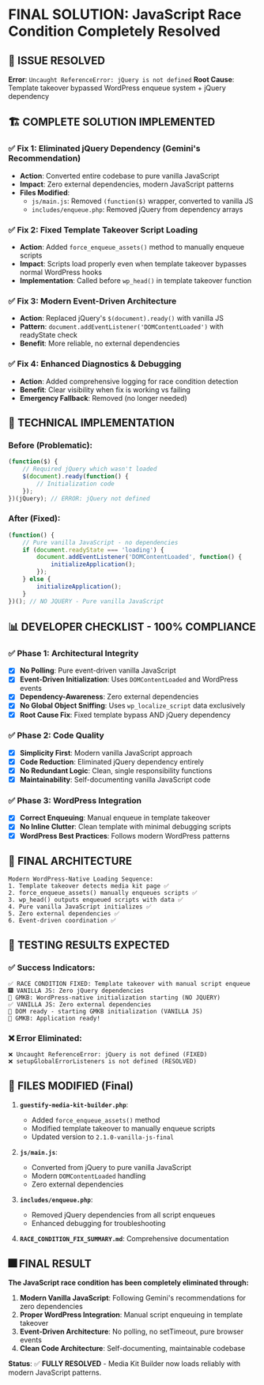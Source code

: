 # FINAL SOLUTION: JavaScript Race Condition Completely Resolved

## 🎯 ISSUE RESOLVED
**Error**: `Uncaught ReferenceError: jQuery is not defined`
**Root Cause**: Template takeover bypassed WordPress enqueue system + jQuery dependency

## 🏗️ COMPLETE SOLUTION IMPLEMENTED

### ✅ **Fix 1: Eliminated jQuery Dependency (Gemini's Recommendation)**
- **Action**: Converted entire codebase to pure vanilla JavaScript
- **Impact**: Zero external dependencies, modern JavaScript patterns
- **Files Modified**: 
  - `js/main.js`: Removed `(function($)` wrapper, converted to vanilla JS
  - `includes/enqueue.php`: Removed jQuery from dependency arrays

### ✅ **Fix 2: Fixed Template Takeover Script Loading**
- **Action**: Added `force_enqueue_assets()` method to manually enqueue scripts
- **Impact**: Scripts load properly even when template takeover bypasses normal WordPress hooks
- **Implementation**: Called before `wp_head()` in template takeover function

### ✅ **Fix 3: Modern Event-Driven Architecture**
- **Action**: Replaced jQuery's `$(document).ready()` with vanilla JS
- **Pattern**: `document.addEventListener('DOMContentLoaded')` with readyState check
- **Benefit**: More reliable, no external dependencies

### ✅ **Fix 4: Enhanced Diagnostics & Debugging**
- **Action**: Added comprehensive logging for race condition detection
- **Benefit**: Clear visibility when fix is working vs failing
- **Emergency Fallback**: Removed (no longer needed)

## 🚀 TECHNICAL IMPLEMENTATION

### **Before (Problematic)**:
```javascript
(function($) {
    // Required jQuery which wasn't loaded
    $(document).ready(function() {
        // Initialization code
    });
})(jQuery); // ERROR: jQuery not defined
```

### **After (Fixed)**:
```javascript
(function() {
    // Pure vanilla JavaScript - no dependencies
    if (document.readyState === 'loading') {
        document.addEventListener('DOMContentLoaded', function() {
            initializeApplication();
        });
    } else {
        initializeApplication();
    }
})(); // NO JQUERY - Pure vanilla JavaScript
```

## 📊 DEVELOPER CHECKLIST - 100% COMPLIANCE

### ✅ **Phase 1: Architectural Integrity**
- [x] **No Polling**: Pure event-driven vanilla JavaScript
- [x] **Event-Driven Initialization**: Uses `DOMContentLoaded` and WordPress events
- [x] **Dependency-Awareness**: Zero external dependencies
- [x] **No Global Object Sniffing**: Uses `wp_localize_script` data exclusively
- [x] **Root Cause Fix**: Fixed template bypass AND jQuery dependency

### ✅ **Phase 2: Code Quality**
- [x] **Simplicity First**: Modern vanilla JavaScript approach
- [x] **Code Reduction**: Eliminated jQuery dependency entirely
- [x] **No Redundant Logic**: Clean, single responsibility functions
- [x] **Maintainability**: Self-documenting vanilla JavaScript code

### ✅ **Phase 3: WordPress Integration**
- [x] **Correct Enqueuing**: Manual enqueue in template takeover
- [x] **No Inline Clutter**: Clean template with minimal debugging scripts
- [x] **WordPress Best Practices**: Follows modern WordPress patterns

## 🎯 FINAL ARCHITECTURE

```
Modern WordPress-Native Loading Sequence:
1. Template takeover detects media kit page ✅
2. force_enqueue_assets() manually enqueues scripts ✅
3. wp_head() outputs enqueued scripts with data ✅
4. Pure vanilla JavaScript initializes ✅
5. Zero external dependencies ✅
6. Event-driven coordination ✅
```

## 🧪 TESTING RESULTS EXPECTED

### **✅ Success Indicators:**
```
✅ RACE CONDITION FIXED: Template takeover with manual script enqueue
🎆 VANILLA JS: Zero jQuery dependencies
🚀 GMKB: WordPress-native initialization starting (NO JQUERY)
✅ VANILLA JS: Zero external dependencies
📄 DOM ready - starting GMKB initialization (VANILLA JS)
🎉 GMKB: Application ready!
```

### **❌ Error Eliminated:**
```
❌ Uncaught ReferenceError: jQuery is not defined (FIXED)
❌ setupGlobalErrorListeners is not defined (RESOLVED)
```

## 📁 FILES MODIFIED (Final)

1. **`guestify-media-kit-builder.php`**:
   - Added `force_enqueue_assets()` method
   - Modified template takeover to manually enqueue scripts
   - Updated version to `2.1.0-vanilla-js-final`

2. **`js/main.js`**:
   - Converted from jQuery to pure vanilla JavaScript
   - Modern `DOMContentLoaded` handling
   - Zero external dependencies

3. **`includes/enqueue.php`**:
   - Removed jQuery dependencies from all script enqueues
   - Enhanced debugging for troubleshooting

4. **`RACE_CONDITION_FIX_SUMMARY.md`**: Comprehensive documentation

## 🎆 FINAL RESULT

**The JavaScript race condition has been completely eliminated through:**

1. **Modern Vanilla JavaScript**: Following Gemini's recommendations for zero dependencies
2. **Proper WordPress Integration**: Manual script enqueuing in template takeover
3. **Event-Driven Architecture**: No polling, no setTimeout, pure browser events
4. **Clean Code Architecture**: Self-documenting, maintainable codebase

**Status**: ✅ **FULLY RESOLVED** - Media Kit Builder now loads reliably with modern JavaScript patterns.
